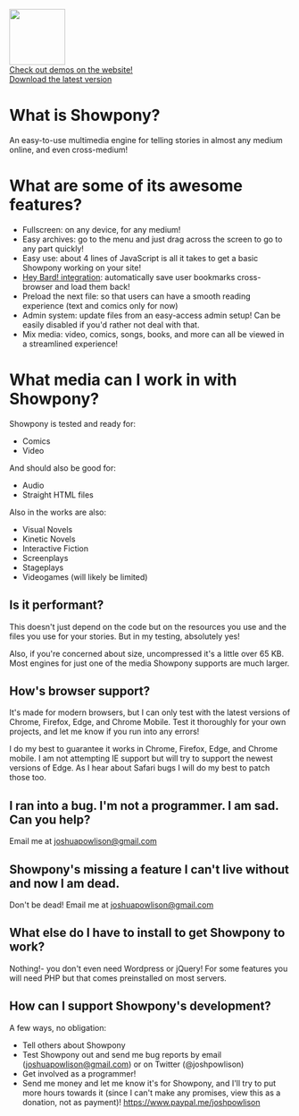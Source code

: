 <img src="https://showpony.heybard.com/design-files/logo.svg" width="100"><br>[Check out demos on the website!](https://showpony.heybard.com/)<br>[Download the latest version](https://github.com/Josh-Powlison/showpony/releases)

# What is Showpony?

An easy-to-use multimedia engine for telling stories in almost any medium online, and even cross-medium!

# What are some of its awesome features?

* Fullscreen: on any device, for any medium!
* Easy archives: go to the menu and just drag across the screen to go to any part quickly!
* Easy use: about 4 lines of JavaScript is all it takes to get a basic Showpony working on your site!
* [Hey Bard! integration](https://github.com/Josh-Powlison/hey-bard-api): automatically save user bookmarks cross-browser and load them back!
* Preload the next file: so that users can have a smooth reading experience (text and comics only for now)
* Admin system: update files from an easy-access admin setup! Can be easily disabled if you'd rather not deal with that.
* Mix media: video, comics, songs, books, and more can all be viewed in a streamlined experience!

# What media can I work in with Showpony?

Showpony is tested and ready for:

* Comics
* Video

And should also be good for:

* Audio
* Straight HTML files

Also in the works are also:

* Visual Novels
* Kinetic Novels
* Interactive Fiction
* Screenplays
* Stageplays
* Videogames (will likely be limited)

## Is it performant?

This doesn't just depend on the code but on the resources you use and the files you use for your stories. But in my testing, absolutely yes!

Also, if you're concerned about size, uncompressed it's a little over 65 KB. Most engines for just one of the media Showpony supports are much larger.

## How's browser support?

It's made for modern browsers, but I can only test with the latest versions of Chrome, Firefox, Edge, and Chrome Mobile. Test it thoroughly for your own projects, and let me know if you run into any errors!

I do my best to guarantee it works in Chrome, Firefox, Edge, and Chrome mobile. I am not attempting IE support but will try to support the newest versions of Edge. As I hear about Safari bugs I will do my best to patch those too.

## I ran into a bug. I'm not a programmer. I am sad. Can you help?

Email me at joshuapowlison@gmail.com

## Showpony's missing a feature I can't live without and now I am dead.

Don't be dead! Email me at joshuapowlison@gmail.com

## What else do I have to install to get Showpony to work?

Nothing!- you don't even need Wordpress or jQuery! For some features you will need PHP but that comes preinstalled on most servers.

## How can I support Showpony's development?

A few ways, no obligation:

* Tell others about Showpony
* Test Showpony out and send me bug reports by email (joshuapowlison@gmail.com) or on Twitter (@joshpowlison)
* Get involved as a programmer!
* Send me money and let me know it's for Showpony, and I'll try to put more hours towards it (since I can't make any promises, view this as a donation, not as payment)! https://www.paypal.me/joshpowlison
